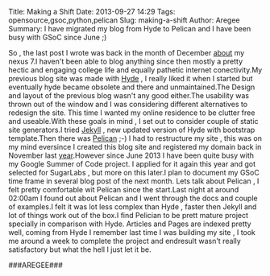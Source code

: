 Title: Making a Shift 
Date: 2013-09-27 14:29
Tags: opensource,gsoc,python,pelican
Slug: making-a-shift
Author: Aregee
Summary: I have migrated my blog from Hyde to Pelican and I have been busy with GSoC since June ;)


So , the last post I wrote was back in the month of December [about]({filename}/2012/article3.md) my nexus 7.I haven't been able to blog anything since then mostly a pretty hectic and engaging college life and equally pathetic internet conectivity.My previous blog site was made with [Hyde][] , I really liked it when I started but eventually hyde became obsolete and there and unmaintained.The Design and layout of the previous blog wasn't any good either.The usability was thrown out of the window and I was considering different alternatives to redesign the site.
This time I wanted my online residence to be clutter free and useable.With these goals in mind , I set out to consider couple of static site generators.I tried [Jekyll][] , new updated version of Hyde with bootstrap template.Then there was [Pelican][] ;-) 
I had to restructure my site , this was on my mind eversince I created this blog site and registered my domain back in November last [year]({filename}/2012/article1.md).However since June 2013 I have been quite busy with my Google Summer of Code project. I applied for it again this year and got selected for SugarLabs , but more on this later.I plan to document my GSoC time frame in several blog post of the next month.
Lets talk about Pelican , I felt pretty comfortable wit Pelican since the start.Last night at around 02:00am I found out about Pelican and I went through the docs and couple of examples.I felt it was lot less complex than Hyde , faster then Jekyll and lot of things work out of the box.I find Pelician to be prett mature project specially in comparison with Hyde.
Articles and Pages are indexed pretty well, coming from Hyde I remember last time I was building my site , I took me around a week to complete the project and endresult wasn't really satisfactory but what the hell I just let it be.


###AREGEE###

[Hyde]: http://hyde.github.io/
[Jekyll]: http://jekyllrb.com/
[Pelican]: http://getpelican.com/
